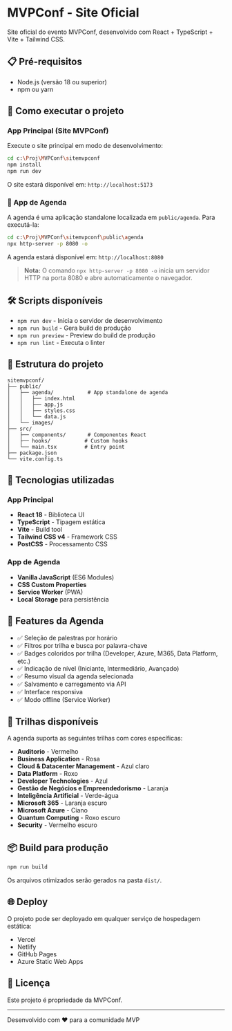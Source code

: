# MVPConf - Site Oficial

Site oficial do evento MVPConf, desenvolvido com React + TypeScript + Vite + Tailwind CSS.

## 📋 Pré-requisitos

- Node.js (versão 18 ou superior)
- npm ou yarn

## 🚀 Como executar o projeto

### App Principal (Site MVPConf)

Execute o site principal em modo de desenvolvimento:

```bash
cd c:\Proj\MVPConf\sitemvpconf
npm install
npm run dev
```

O site estará disponível em: `http://localhost:5173`

### 📅 App de Agenda

A agenda é uma aplicação standalone localizada em `public/agenda`. Para executá-la:

```bash
cd c:\Proj\MVPConf\sitemvpconf\public\agenda
npx http-server -p 8080 -o
```

A agenda estará disponível em: `http://localhost:8080`

> **Nota:** O comando `npx http-server -p 8080 -o` inicia um servidor HTTP na porta 8080 e abre automaticamente o navegador.

## 🛠️ Scripts disponíveis

- `npm run dev` - Inicia o servidor de desenvolvimento
- `npm run build` - Gera build de produção
- `npm run preview` - Preview do build de produção
- `npm run lint` - Executa o linter

## 📁 Estrutura do projeto

```
sitemvpconf/
├── public/
│   ├── agenda/           # App standalone de agenda
│   │   ├── index.html
│   │   ├── app.js
│   │   ├── styles.css
│   │   └── data.js
│   └── images/
├── src/
│   ├── components/       # Componentes React
│   ├── hooks/           # Custom hooks
│   └── main.tsx         # Entry point
├── package.json
└── vite.config.ts
```

## 🎨 Tecnologias utilizadas

### App Principal
- **React 18** - Biblioteca UI
- **TypeScript** - Tipagem estática
- **Vite** - Build tool
- **Tailwind CSS v4** - Framework CSS
- **PostCSS** - Processamento CSS

### App de Agenda
- **Vanilla JavaScript** (ES6 Modules)
- **CSS Custom Properties**
- **Service Worker** (PWA)
- **Local Storage** para persistência

## 🎯 Features da Agenda

- ✅ Seleção de palestras por horário
- ✅ Filtros por trilha e busca por palavra-chave
- ✅ Badges coloridos por trilha (Developer, Azure, M365, Data Platform, etc.)
- ✅ Indicação de nível (Iniciante, Intermediário, Avançado)
- ✅ Resumo visual da agenda selecionada
- ✅ Salvamento e carregamento via API
- ✅ Interface responsiva
- ✅ Modo offline (Service Worker)

## 🎨 Trilhas disponíveis

A agenda suporta as seguintes trilhas com cores específicas:

- **Auditorio** - Vermelho
- **Business Application** - Rosa
- **Cloud & Datacenter Management** - Azul claro
- **Data Platform** - Roxo
- **Developer Technologies** - Azul
- **Gestão de Negócios e Empreendedorismo** - Laranja
- **Inteligência Artificial** - Verde-água
- **Microsoft 365** - Laranja escuro
- **Microsoft Azure** - Ciano
- **Quantum Computing** - Roxo escuro
- **Security** - Vermelho escuro

## 📦 Build para produção

```bash
npm run build
```

Os arquivos otimizados serão gerados na pasta `dist/`.

## 🌐 Deploy

O projeto pode ser deployado em qualquer serviço de hospedagem estática:
- Vercel
- Netlify
- GitHub Pages
- Azure Static Web Apps

## 📝 Licença

Este projeto é propriedade da MVPConf.

---

Desenvolvido com ❤️ para a comunidade MVP
